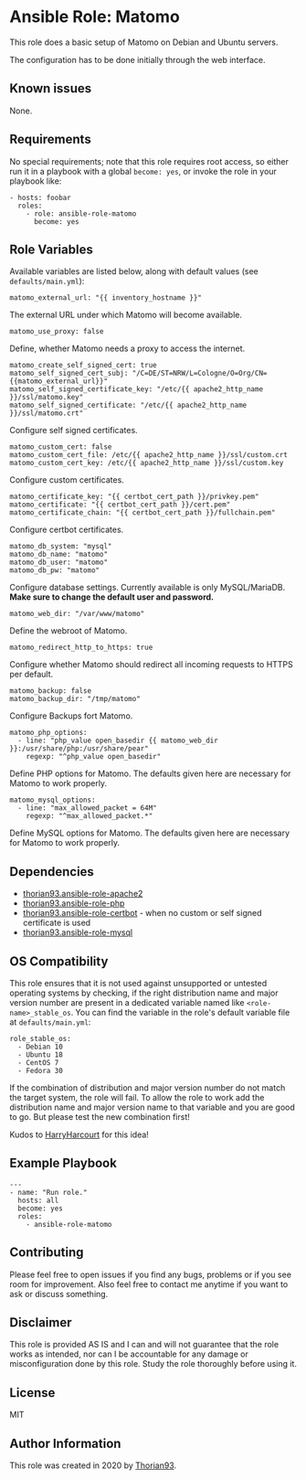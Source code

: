 # Ansible Role: Matomo

This role does a basic setup of Matomo on Debian and Ubuntu servers. 

The configuration has to be done initially through the web interface.

## Known issues

None.

## Requirements

No special requirements; note that this role requires root access, so either run it in a playbook with a global `become: yes`, or invoke the role in your playbook like:

    - hosts: foobar
      roles:
        - role: ansible-role-matomo
          become: yes

## Role Variables

Available variables are listed below, along with default values (see `defaults/main.yml`):

    matomo_external_url: "{{ inventory_hostname }}"

The external URL under which Matomo will become available.

    matomo_use_proxy: false

Define, whether Matomo needs a proxy to access the internet.

    matomo_create_self_signed_cert: true
    matomo_self_signed_cert_subj: "/C=DE/ST=NRW/L=Cologne/O=Org/CN={{matomo_external_url}}"
    matomo_self_signed_certificate_key: "/etc/{{ apache2_http_name }}/ssl/matomo.key"
    matomo_self_signed_certificate: "/etc/{{ apache2_http_name }}/ssl/matomo.crt"

Configure self signed certificates.

    matomo_custom_cert: false
    matomo_custom_cert_file: /etc/{{ apache2_http_name }}/ssl/custom.crt
    matomo_custom_cert_key: /etc/{{ apache2_http_name }}/ssl/custom.key

Configure custom certificates.

    matomo_certificate_key: "{{ certbot_cert_path }}/privkey.pem"
    matomo_certificate: "{{ certbot_cert_path }}/cert.pem"
    matomo_certificate_chain: "{{ certbot_cert_path }}/fullchain.pem"

Configure certbot certificates.

    matomo_db_system: "mysql"
    matomo_db_name: "matomo"
    matomo_db_user: "matomo"
    matomo_db_pw: "matomo"

Configure database settings. Currently available is only MySQL/MariaDB. **Make sure to change the default user and password.**

    matomo_web_dir: "/var/www/matomo"

Define the webroot of Matomo.

    matomo_redirect_http_to_https: true

Configure whether Matomo should redirect all incoming requests to HTTPS per default.

    matomo_backup: false
    matomo_backup_dir: "/tmp/matomo"

Configure Backups fort Matomo.

    matomo_php_options:
      - line: "php_value open_basedir {{ matomo_web_dir }}:/usr/share/php:/usr/share/pear"
        regexp: "^php_value open_basedir"

Define PHP options for Matomo. The defaults given here are necessary for Matomo to work properly.

    matomo_mysql_options:
      - line: "max_allowed_packet = 64M"
        regexp: "^max_allowed_packet.*"

Define MySQL options for Matomo. The defaults given here are necessary for Matomo to work properly.

## Dependencies

  - [thorian93.ansible-role-apache2](https://galaxy.ansible.com/thorian93/ansible_role_apache2)
  - [thorian93.ansible-role-php](https://galaxy.ansible.com/thorian93/ansible_role_php)
  - [thorian93.ansible-role-certbot](https://galaxy.ansible.com/thorian93/ansible_role_certbot) - when no custom or self signed certificate is used
  - [thorian93.ansible-role-mysql](https://galaxy.ansible.com/thorian93/ansible_role_mysql)

## OS Compatibility

This role ensures that it is not used against unsupported or untested operating systems by checking, if the right distribution name and major version number are present in a dedicated variable named like `<role-name>_stable_os`. You can find the variable in the role's default variable file at `defaults/main.yml`:

    role_stable_os:
      - Debian 10
      - Ubuntu 18
      - CentOS 7
      - Fedora 30

If the combination of distribution and major version number do not match the target system, the role will fail. To allow the role to work add the distribution name and major version name to that variable and you are good to go. But please test the new combination first!

Kudos to [HarryHarcourt](https://github.com/HarryHarcourt) for this idea!

## Example Playbook

    ---
    - name: "Run role."
      hosts: all
      become: yes
      roles:
        - ansible-role-matomo

## Contributing

Please feel free to open issues if you find any bugs, problems or if you see room for improvement. Also feel free to contact me anytime if you want to ask or discuss something.

## Disclaimer

This role is provided AS IS and I can and will not guarantee that the role works as intended, nor can I be accountable for any damage or misconfiguration done by this role. Study the role thoroughly before using it.

## License

MIT

## Author Information

This role was created in 2020 by [Thorian93](http://thorian93.de/).